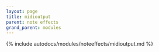 ```yaml
---
layout: page
title: midioutput
parent: note effects
grand_parent: modules
---
```


{% include autodocs/modules/noteeffects/midioutput.md %}
